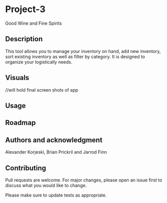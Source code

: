 # Project-3

Good Wine and Fine Spirits

## Description

This tool allows you to manage your inventory on hand, add new inventory, sort existing inventory as well as filter by category. It is designed to organize your logistically needs. 

## Visuals

//will hold final screen shots of app

## Usage

## Roadmap

## Authors and acknowledgment

Alexander Korjeski, Brian Prickril and Jarrod Finn

## Contributing

Pull requests are welcome. For major changes, please open an issue first to discuss what you would like to change.

Please make sure to update tests as appropriate.
